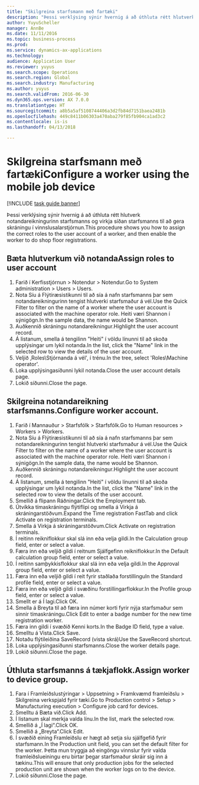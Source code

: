 ```yaml
--- 
title: "Skilgreina starfsmann með fartæki"
description: "Þessi verklýsing sýnir hvernig á að úthluta rétt hlutverk notandareikningurinn starfsmanns og virkja síðan starfsmanns til að gera skráningu í vinnslusalarstjórnun."
author: YuyuScheller
manager: AnnBe
ms.date: 11/11/2016
ms.topic: business-process
ms.prod: 
ms.service: dynamics-ax-applications
ms.technology: 
audience: Application User
ms.reviewer: yuyus
ms.search.scope: Operations
ms.search.region: Global
ms.search.industry: Manufacturing
ms.author: yuyus
ms.search.validFrom: 2016-06-30
ms.dyn365.ops.version: AX 7.0.0
ms.translationtype: HT
ms.sourcegitcommit: a8b5a5af5108744406a3d2fb84d7151baea2481b
ms.openlocfilehash: 449c8411b06303a470aba279f85fb904ca1ad3c2
ms.contentlocale: is-is
ms.lasthandoff: 04/13/2018

---
```

# <a name="configure-a-worker-using-the-mobile-job-device"></a><span data-ttu-id="d2b0f-103">Skilgreina starfsmann með fartæki</span><span class="sxs-lookup"><span data-stu-id="d2b0f-103">Configure a worker using the mobile job device</span></span>

[!INCLUDE [task guide banner](../../includes/task-guide-banner.md)]

<span data-ttu-id="d2b0f-104">Þessi verklýsing sýnir hvernig á að úthluta rétt hlutverk notandareikningurinn starfsmanns og virkja síðan starfsmanns til að gera skráningu í vinnslusalarstjórnun.</span><span class="sxs-lookup"><span data-stu-id="d2b0f-104">This procedure shows you how to assign the correct roles to the user account of a worker, and then enable the worker to do shop floor registrations.</span></span>


## <a name="assign-roles-to-user-account"></a><span data-ttu-id="d2b0f-105">Bæta hlutverkum við notanda</span><span class="sxs-lookup"><span data-stu-id="d2b0f-105">Assign roles to user account</span></span>
1. <span data-ttu-id="d2b0f-106">Farið í Kerfisstjórnun > Notendur > Notendur.</span><span class="sxs-lookup"><span data-stu-id="d2b0f-106">Go to System administration > Users > Users.</span></span>
2. <span data-ttu-id="d2b0f-107">Nota Síu á Flýtiræsistikunni til að sía á nafn starfsmanns þar sem notandareikningurinn tengist hlutverki starfsmaður á vél.</span><span class="sxs-lookup"><span data-stu-id="d2b0f-107">Use the Quick Filter to filter on the name of a worker where the user account is associated with the machine operator role.</span></span> <span data-ttu-id="d2b0f-108">Heiti væri Shannon í sýnigögn.</span><span class="sxs-lookup"><span data-stu-id="d2b0f-108">In the sample data, the name would be Shannon.</span></span>
3. <span data-ttu-id="d2b0f-109">Auðkennið skráningu notandareikningur.</span><span class="sxs-lookup"><span data-stu-id="d2b0f-109">Highlight the user account record.</span></span>
4. <span data-ttu-id="d2b0f-110">Á listanum, smella á tengilinn "Heiti" í völdu línunni til að skoða upplýsingar um lykil notanda.</span><span class="sxs-lookup"><span data-stu-id="d2b0f-110">In the list, click the "Name" link in the selected row to view the details of the user account.</span></span>
5. <span data-ttu-id="d2b0f-111">Veljið ‚Roles\Stjórnanda á vél', í trénu.</span><span class="sxs-lookup"><span data-stu-id="d2b0f-111">In the tree, select 'Roles\Machine operator'.</span></span>
6. <span data-ttu-id="d2b0f-112">Loka upplýsingasíðunni lykil notanda.</span><span class="sxs-lookup"><span data-stu-id="d2b0f-112">Close the user account details page.</span></span>
7. <span data-ttu-id="d2b0f-113">Lokið síðunni.</span><span class="sxs-lookup"><span data-stu-id="d2b0f-113">Close the page.</span></span>

## <a name="configure-worker-account"></a><span data-ttu-id="d2b0f-114">Skilgreina notandareikning starfsmanns.</span><span class="sxs-lookup"><span data-stu-id="d2b0f-114">Configure worker account.</span></span>
1. <span data-ttu-id="d2b0f-115">Farið í Mannauður > Starfsfólk > Starfsfólk.</span><span class="sxs-lookup"><span data-stu-id="d2b0f-115">Go to Human resources > Workers > Workers.</span></span>
2. <span data-ttu-id="d2b0f-116">Nota Síu á Flýtiræsistikunni til að sía á nafn starfsmanns þar sem notandareikningurinn tengist hlutverki starfsmaður á vél.</span><span class="sxs-lookup"><span data-stu-id="d2b0f-116">Use the Quick Filter to filter on the name of a worker where the user account is associated with the machine operator role.</span></span> <span data-ttu-id="d2b0f-117">Heiti væri Shannon í sýnigögn.</span><span class="sxs-lookup"><span data-stu-id="d2b0f-117">In the sample data, the name would be Shannon.</span></span>
3. <span data-ttu-id="d2b0f-118">Auðkennið skráningu notandareikningur.</span><span class="sxs-lookup"><span data-stu-id="d2b0f-118">Highlight the user account record.</span></span>
4. <span data-ttu-id="d2b0f-119">Á listanum, smella á tengilinn "Heiti" í völdu línunni til að skoða upplýsingar um lykil notanda.</span><span class="sxs-lookup"><span data-stu-id="d2b0f-119">In the list, click the "Name" link in the selected row to view the details of the user account.</span></span>
5. <span data-ttu-id="d2b0f-120">Smellið á flipann Ráðningar.</span><span class="sxs-lookup"><span data-stu-id="d2b0f-120">Click the Employment tab.</span></span>
6. <span data-ttu-id="d2b0f-121">Útvíkka tímaskráningu flýtiflipi og smella á Virkja á skráningarstöðvum.</span><span class="sxs-lookup"><span data-stu-id="d2b0f-121">Expand the Time registration FastTab and click Activate on registration terminals.</span></span>
7. <span data-ttu-id="d2b0f-122">Smella á Virkja á skráningarstöðvum.</span><span class="sxs-lookup"><span data-stu-id="d2b0f-122">Click Activate on registration terminals.</span></span>
8. <span data-ttu-id="d2b0f-123">Í reitinn reikniflokkur skal slá inn eða velja gildi.</span><span class="sxs-lookup"><span data-stu-id="d2b0f-123">In the Calculation group field, enter or select a value.</span></span>
9. <span data-ttu-id="d2b0f-124">Færa inn eða veljið gildi í reitnum Sjálfgefinn reikniflokkur.</span><span class="sxs-lookup"><span data-stu-id="d2b0f-124">In the Default calculation group field, enter or select a value.</span></span>
10. <span data-ttu-id="d2b0f-125">Í reitinn samþykkisflokkur skal slá inn eða velja gildi.</span><span class="sxs-lookup"><span data-stu-id="d2b0f-125">In the Approval group field, enter or select a value.</span></span>
11. <span data-ttu-id="d2b0f-126">Færa inn eða veljið gildi í reit fyrir staðlaða forstillingu</span><span class="sxs-lookup"><span data-stu-id="d2b0f-126">In the Standard profile field, enter or select a value.</span></span>
12. <span data-ttu-id="d2b0f-127">Færa inn eða veljið gildi í svæðinu forstillingarflokkur.</span><span class="sxs-lookup"><span data-stu-id="d2b0f-127">In the Profile group field, enter or select a value.</span></span>
13. <span data-ttu-id="d2b0f-128">Smellt er á Í lagi.</span><span class="sxs-lookup"><span data-stu-id="d2b0f-128">Click OK.</span></span>
14. <span data-ttu-id="d2b0f-129">Smella á Breyta til að færa inn númer korti fyrir nýja starfsmaður sem sinnir tímaskráningu.</span><span class="sxs-lookup"><span data-stu-id="d2b0f-129">Click Edit to enter a badge number for the new time registration worker.</span></span>
15. <span data-ttu-id="d2b0f-130">Færa inn gildi í svæðið Kenni korts.</span><span class="sxs-lookup"><span data-stu-id="d2b0f-130">In the Badge ID field, type a value.</span></span>
16. <span data-ttu-id="d2b0f-131">Smelltu á Vista.</span><span class="sxs-lookup"><span data-stu-id="d2b0f-131">Click Save.</span></span>
17. <span data-ttu-id="d2b0f-132">Notaðu flýtileiðina SaveRecord (vista skrá)</span><span class="sxs-lookup"><span data-stu-id="d2b0f-132">Use the SaveRecord shortcut.</span></span>
18. <span data-ttu-id="d2b0f-133">Loka upplýsingasíðunni starfsmanns.</span><span class="sxs-lookup"><span data-stu-id="d2b0f-133">Close the worker details page.</span></span>
19. <span data-ttu-id="d2b0f-134">Lokið síðunni.</span><span class="sxs-lookup"><span data-stu-id="d2b0f-134">Close the page.</span></span>

## <a name="assign-worker-to-device-group"></a><span data-ttu-id="d2b0f-135">Úthluta starfsmanns á tækjaflokk.</span><span class="sxs-lookup"><span data-stu-id="d2b0f-135">Assign worker to device group.</span></span>
1. <span data-ttu-id="d2b0f-136">Fara í Framleiðslustýringar > Uppsetning > Framkvæmd framleiðslu > Skilgreina verkspjald fyrir tæki.</span><span class="sxs-lookup"><span data-stu-id="d2b0f-136">Go to Production control > Setup > Manufacturing execution > Configure job card for devices.</span></span>
2. <span data-ttu-id="d2b0f-137">Smelltu á Bæta við.</span><span class="sxs-lookup"><span data-stu-id="d2b0f-137">Click Add.</span></span>
3. <span data-ttu-id="d2b0f-138">Í listanum skal merkja valda línu.</span><span class="sxs-lookup"><span data-stu-id="d2b0f-138">In the list, mark the selected row.</span></span>
4. <span data-ttu-id="d2b0f-139">Smellið á „Í lagi“.</span><span class="sxs-lookup"><span data-stu-id="d2b0f-139">Click OK.</span></span>
5. <span data-ttu-id="d2b0f-140">Smellið á „Breyta“.</span><span class="sxs-lookup"><span data-stu-id="d2b0f-140">Click Edit.</span></span>
6. <span data-ttu-id="d2b0f-141">Í svæðið eining Framleiðslu er hægt að setja síu sjálfgefið fyrir starfsmann.</span><span class="sxs-lookup"><span data-stu-id="d2b0f-141">In the Production unit field, you can set the default filter for the worker.</span></span> <span data-ttu-id="d2b0f-142">Þetta mun tryggja að eingöngu vinnslur fyrir valda framleiðslueiningu eru birtar þegar starfsmaður skráir sig inn á tækinu.</span><span class="sxs-lookup"><span data-stu-id="d2b0f-142">This will ensure that only production jobs for the selected production unit are shown when the worker logs on to the device.</span></span>
7. <span data-ttu-id="d2b0f-143">Lokið síðunni.</span><span class="sxs-lookup"><span data-stu-id="d2b0f-143">Close the page.</span></span>

